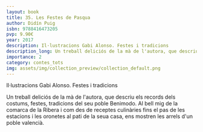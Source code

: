 ```yaml
---
layout: book
title: 35. Les Festes de Pasqua
author: Didín Puig
isbn: 9788416473205
pvp: 9.90€
year: 2017
description: Il·lustracions Gabi Alonso. Festes i tradicions
description_long: Un treball deliciós de la mà de l'autora, que descriu els records dels costums, festes, tradicions del seu poble Benimodo. Al bell mig de la comarca de la Ribera i com des de receptes culinàries fins el pas de les estacions i les oronetes al pati de la seua casa, ens mostren les arrels d'un poble valencià.
importance: 2
category: contes_tots
img: assets/img/collection_preview/collection_default.png
---
```


Il·lustracions Gabi Alonso. Festes i tradicions

Un treball deliciós de la mà de l'autora, que descriu els records dels costums, festes, tradicions del seu poble Benimodo. Al bell mig de la comarca de la Ribera i com des de receptes culinàries fins el pas de les estacions i les oronetes al pati de la seua casa, ens mostren les arrels d'un poble valencià.
